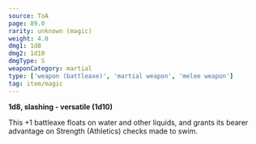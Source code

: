 ```yaml
---
source: ToA
page: 89.0
rarity: unknown (magic)
weight: 4.0
dmg1: 1d8
dmg2: 1d10
dmgType: S
weaponCategory: martial
type: ['weapon (battleaxe)', 'martial weapon', 'melee weapon']
tag: item/magic
---
```


**1d8, slashing - versatile (1d10)**

This +1 battleaxe floats on water and other liquids, and grants its bearer advantage on Strength (Athletics) checks made to swim.


